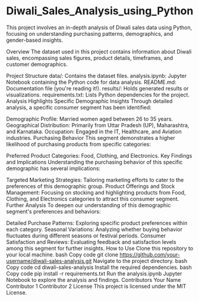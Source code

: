 # Diwali_Sales_Analysis_using_Python
This project involves an in-depth analysis of Diwali sales data using Python, focusing on understanding purchasing patterns, demographics, and gender-based insights.

Overview
The dataset used in this project contains information about Diwali sales, encompassing sales figures, product details, timeframes, and customer demographics.

Project Structure
data/: Contains the dataset files.
analysis.ipynb: Jupyter Notebook containing the Python code for data analysis.
README.md: Documentation file (you're reading it!).
results/: Holds generated results or visualizations.
requirements.txt: Lists Python dependencies for the project.
Analysis Highlights
Specific Demographic Insights
Through detailed analysis, a specific consumer segment has been identified:

Demographic Profile: Married women aged between 26 to 35 years.
Geographical Distribution: Primarily from Uttar Pradesh (UP), Maharashtra, and Karnataka.
Occupation: Engaged in the IT, Healthcare, and Aviation industries.
Purchasing Behavior
This segment demonstrates a higher likelihood of purchasing products from specific categories:

Preferred Product Categories: Food, Clothing, and Electronics.
Key Findings and Implications
Understanding the purchasing behavior of this specific demographic has several implications:

Targeted Marketing Strategies: Tailoring marketing efforts to cater to the preferences of this demographic group.
Product Offerings and Stock Management: Focusing on stocking and highlighting products from Food, Clothing, and Electronics categories to attract this consumer segment.
Further Analysis
To deepen our understanding of this demographic segment's preferences and behaviors:

Detailed Purchase Patterns: Exploring specific product preferences within each category.
Seasonal Variations: Analyzing whether buying behavior fluctuates during different seasons or festival periods.
Consumer Satisfaction and Reviews: Evaluating feedback and satisfaction levels among this segment for further insights.
How to Use
Clone this repository to your local machine.
bash
Copy code
git clone https://github.com/your-username/diwali-sales-analysis.git
Navigate to the project directory.
bash
Copy code
cd diwali-sales-analysis
Install the required dependencies.
bash
Copy code
pip install -r requirements.txt
Run the analysis.ipynb Jupyter Notebook to explore the analysis and findings.
Contributors
Your Name
Contributor 1
Contributor 2
License
This project is licensed under the MIT License.

